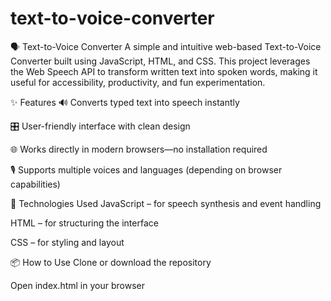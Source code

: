 # text-to-voice-converter
🗣️ Text-to-Voice Converter
A simple and intuitive web-based Text-to-Voice Converter built using JavaScript, HTML, and CSS. This project leverages the Web Speech API to transform written text into spoken words, making it useful for accessibility, productivity, and fun experimentation.

✨ Features
🔊 Converts typed text into speech instantly

🎛️ User-friendly interface with clean design

🌐 Works directly in modern browsers—no installation required

🎙️ Supports multiple voices and languages (depending on browser capabilities)

🚀 Technologies Used
JavaScript – for speech synthesis and event handling

HTML – for structuring the interface

CSS – for styling and layout

📦 How to Use
Clone or download the repository

Open index.html in your browser

